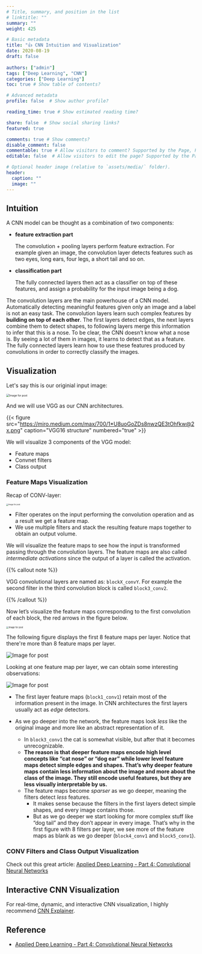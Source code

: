 ```yaml
---
# Title, summary, and position in the list
# linktitle: ""
summary: ""
weight: 425

# Basic metadata
title: "👍 CNN Intuition and Visualization"
date: 2020-08-19
draft: false
 
authors: ["admin"]
tags: ["Deep Learning", "CNN"]
categories: ["Deep Learning"]
toc: true # Show table of contents?

# Advanced metadata
profile: false  # Show author profile?

reading_time: true # Show estimated reading time?

share: false  # Show social sharing links?
featured: true

comments: true # Show comments?
disable_comment: false
commentable: true # Allow visitors to comment? Supported by the Page, Post, and Docs content types.
editable: false  # Allow visitors to edit the page? Supported by the Page, Post, and Docs content types.

# Optional header image (relative to `assets/media/` folder).
header:
  caption: ""
  image: ""
---
```


## Intuition

A CNN model can be thought as a combination of two components: 

- **feature extraction part** 

  The convolution + pooling layers perform feature extraction. For example given an image, the convolution layer detects features such as two eyes, long ears, four legs, a short tail and so on.

- **classification part**

  The fully connected layers then act as a classifier on top of these features, and assign a probability for the input image being a dog.

The convolution layers are the main powerhouse of a CNN model. Automatically detecting meaningful features given only an image and a label is not an easy task. The convolution layers learn such complex features by **building on top of each other**. The first layers detect edges, the next layers combine them to detect shapes, to following layers merge this information to infer that this is a nose. To be clear, the CNN doesn’t know what a nose is. By seeing a lot of them in images, it learns to detect that as a feature. The fully connected layers learn how to use these features produced by convolutions in order to correctly classify the images.

## Visualization

Let's say this is our originial input image:

<img src="https://raw.githubusercontent.com/EckoTan0804/upic-repo/master/uPic/1*H3E66N_7umdrobakY-wG4A@2x.png" alt="Image for post" style="zoom:50%;" />

And we will use VGG as our CNN architectures. 

{{< figure src="https://miro.medium.com/max/700/1*U8uoGoZDs8nwzQE3tOhfkw@2x.png" caption="VGG16 structure" numbered="true" >}}

We will visualize 3 components of the VGG model:

- Feature maps
- Convnet filters
- Class output

### Feature Maps Visualization

Recap of CONV-layer: 

<img src="https://raw.githubusercontent.com/EckoTan0804/upic-repo/master/uPic/1*hbp1VRfeWnaREPrRLnxtqQ@2x.png" alt="Image for post" style="zoom: 33%;" />

- Filter operates on the input performing the convolution operation and as a result we get a feature map.
- We use multiple filters and stack the resulting feature maps together to obtain an output volume.

We will visualize the feature maps to see how the input is transformed passing through the convolution layers. The feature maps are also called *intermediate activations* since the output of a layer is called the activation.

{{% callout note %}} 

VGG convolutional layers are named as: `blockX_convY`. For example the second filter in the third convolution block is called `block3_conv2`.

{{% /callout %}}

Now let’s visualize the feature maps corresponding to the first convolution of each block, the red arrows in the figure below.

<img src="https://raw.githubusercontent.com/EckoTan0804/upic-repo/master/uPic/1*VjN03E-hiCTpqfugD8EzsQ@2x.png" alt="Image for post" style="zoom: 40%;" />

The following figure displays the first 8 feature maps per layer. Notice that there're more than 8 feature maps per layer.

![Image for post](https://raw.githubusercontent.com/EckoTan0804/upic-repo/master/uPic/1*A86wUjL-Z0SWDDI3slKqtg@2x.png)

Looking at one feature map per layer, we can obtain some interesting observations:

![Image for post](https://raw.githubusercontent.com/EckoTan0804/upic-repo/master/uPic/1*OuxhgVj1WDDfo5UO5GIhgA@2x.png)

- The first layer feature maps (`block1_conv1`) retain most of the information present in the image. In CNN architectures the first layers usually act as *edge* detectors.

- As we go deeper into the network, the feature maps look *less* like the original image and more like an abstract representation of it.
  - In `block3_conv1` the cat is somewhat visible, but after that it becomes unrecognizable. 
  - **The reason is that deeper feature maps encode high level concepts like “cat nose” or “dog ear” while lower level feature maps detect simple edges and shapes. That’s why deeper feature maps contain less information about the image and more about the class of the image. They still encode useful features, but they are less visually interpretable by us.**
  - The feature maps become *sparser* as we go deeper, meaning the filters detect *less* features. 
    - It makes sense because the filters in the first layers detect simple shapes, and every image contains those. 
    - But as we go deeper we start looking for more complex stuff like “dog tail” and they don’t appear in every image. That’s why in the first figure with 8 filters per layer, we see more of the feature maps as blank as we go deeper (`block4_conv1` and `block5_conv1`).

### CONV Filters and Class Output Visualization

Check out this great article: [Applied Deep Learning - Part 4: Convolutional Neural Networks](https://towardsdatascience.com/applied-deep-learning-part-4-convolutional-neural-networks-584bc134c1e2)

## Interactive CNN Visualization

For real-time, dynamic, and interactive CNN visualization, I highly recommend [CNN Explainer](https://poloclub.github.io/cnn-explainer/#article-convolution).

## Reference

- [Applied Deep Learning - Part 4: Convolutional Neural Networks](https://towardsdatascience.com/applied-deep-learning-part-4-convolutional-neural-networks-584bc134c1e2)

